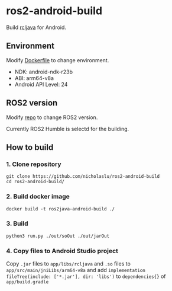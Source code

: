 # ros2-android-build

Build [rcljava](https://github.com/ros2-java/ros2_java) for Android.  


## Environment
Modify [Dockerfile](./Dockerfile) to change environment.
- NDK:  android-ndk-r23b
- ABI: arm64-v8a  
- Android API Level: 24

## ROS2 version  

Modify [repo](./ros2_java_android.repos) to change ROS2 version.

Currently ROS2 Humble is selectd for the building.

## How to build

### 1. Clone repository
```
git clone https://github.com/nicholaslu/ros2-android-build
cd ros2-android-build/
```

### 2. Build docker image
```
docker build -t ros2java-android-build ./
```

### 3. Build
```
python3 run.py ./out/soOut ./out/jarOut
```

### 4. Copy files to Android Studio project
Copy `.jar` files to `app/libs/rcljava` and `.so` files to `app/src/main/jniLibs/arm64-v8a`
and add `implementation fileTree(include: ['*.jar'], dir: 'libs')` to `dependencies{}` of `app/build.gradle`
